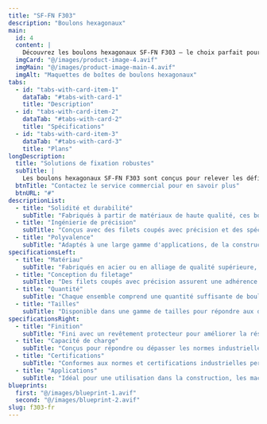 ```yaml
---
title: "SF-FN F303"
description: "Boulons hexagonaux"
main:
  id: 4
  content: |
    Découvrez les boulons hexagonaux SF-FN F303 – le choix parfait pour les applications de fixation lourdes. Conçus avec précision et durabilité, ces boulons hexagonaux offrent la force et la fiabilité dont vous avez besoin pour vos projets les plus exigeants.
  imgCard: "@/images/product-image-4.avif"
  imgMain: "@/images/product-image-main-4.avif"
  imgAlt: "Maquettes de boîtes de boulons hexagonaux"
tabs:
  - id: "tabs-with-card-item-1"
    dataTab: "#tabs-with-card-1"
    title: "Description"
  - id: "tabs-with-card-item-2"
    dataTab: "#tabs-with-card-2"
    title: "Spécifications"
  - id: "tabs-with-card-item-3"
    dataTab: "#tabs-with-card-3"
    title: "Plans"
longDescription:
  title: "Solutions de fixation robustes"
  subTitle: |
    Les boulons hexagonaux SF-FN F303 sont conçus pour relever les défis de fixation les plus difficiles avec aisance. Que vous travailliez sur des projets de construction ou des machines lourdes, ces boulons hexagonaux offrent la force et la fiabilité nécessaires.
  btnTitle: "Contactez le service commercial pour en savoir plus"
  btnURL: "#"
descriptionList:
  - title: "Solidité et durabilité"
    subTitle: "Fabriqués à partir de matériaux de haute qualité, ces boulons hexagonaux sont conçus pour supporter des charges lourdes et des conditions difficiles."
  - title: "Ingénierie de précision"
    subTitle: "Conçus avec des filets coupés avec précision et des spécifications exactes, garantissant un ajustement serré et sécurisé à chaque fois."
  - title: "Polyvalence"
    subTitle: "Adaptés à une large gamme d'applications, de la construction aux machines, offrant des solutions de fixation polyvalentes."
specificationsLeft:
  - title: "Matériau"
    subTitle: "Fabriqués en acier ou en alliage de qualité supérieure, offrant une résistance exceptionnelle et une résistance à la corrosion."
  - title: "Conception du filetage"
    subTitle: "Des filets coupés avec précision assurent une adhérence optimale et une fiabilité même dans des environnements à haute contrainte."
  - title: "Quantité"
    subTitle: "Chaque ensemble comprend une quantité suffisante de boulons hexagonaux pour divers projets et applications."
  - title: "Tailles"
    subTitle: "Disponible dans une gamme de tailles pour répondre aux différentes exigences des projets, garantissant polyvalence et compatibilité."
specificationsRight:
  - title: "Finition"
    subTitle: "Fini avec un revêtement protecteur pour améliorer la résistance à la corrosion et prolonger la durée de vie."
  - title: "Capacité de charge"
    subTitle: "Conçus pour répondre ou dépasser les normes industrielles en matière de capacité de charge, garantissant des performances fiables sous des charges lourdes."
  - title: "Certifications"
    subTitle: "Conformes aux normes et certifications industrielles pertinentes, garantissant qualité et fiabilité."
  - title: "Applications"
    subTitle: "Idéal pour une utilisation dans la construction, les machines, l'automobile et d'autres applications lourdes nécessitant une fixation solide et fiable."
blueprints:
  first: "@/images/blueprint-1.avif"
  second: "@/images/blueprint-2.avif"
slug: f303-fr    
---
```

